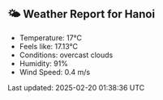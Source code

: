 <!-- WEATHER-START -->
## 🌤 Weather Report for Hanoi

- Temperature: 17°C
- Feels like: 17.13°C
- Conditions: overcast clouds
- Humidity: 91%
- Wind Speed: 0.4 m/s

Last updated: 2025-02-20 01:38:36 UTC
<!-- WEATHER-END -->
